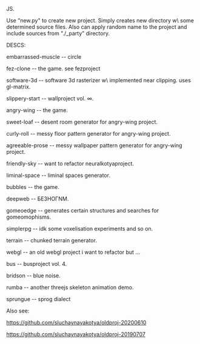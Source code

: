 JS.

Use "new.py" to create new project. Simply creates new directory w\ some determined source files. Also can apply random name to the project and include sources from "./_party" directory.

DESCS:

embarrassed-muscle -- circle

fez-clone -- the game. see fezproject

software-3d -- software 3d rasterizer w\ implemented near clipping. uses gl-matrix.

slippery-start -- wallproject vol. ∞.

angry-wing -- the game.

sweet-loaf -- desent room generator for angry-wing project.

curly-roll -- messy floor pattern generator for angry-wing project.

agreeable-prose -- messy wallpaper pattern generator for angry-wing project.

friendly-sky -- want to refactor neuralkotyaproject.

liminal-space -- liminal spaces generator.

bubbles -- the game.

deepweb -- БЕЗНОГNМ.

gomeoedge -- generates certain structures and searches for gomeomophisms.

simplerpg -- idk some voxelisation experiments and so on.

terrain -- chunked terrain generator.

webgl -- an old webgl project i want to refactor but ...

bus -- busproject vol. 4.

bridson -- blue noise.

rumba -- another threejs skeleton animation demo.

sprungue -- sprog dialect

Also see:

https://github.com/sluchaynayakotya/oldproj-20200610

https://github.com/sluchaynayakotya/oldproj-20190707
